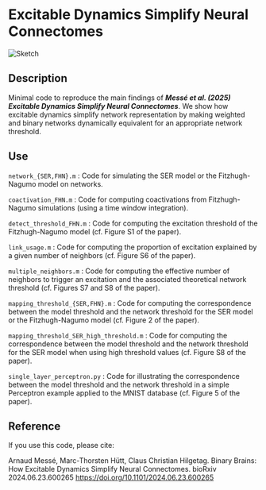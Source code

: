 # Excitable Dynamics Simplify Neural Connectomes

![Sketch](sketch.png)

## Description

Minimal code to reproduce the main findings of ***Messé et al. (2025) Excitable Dynamics Simplify Neural Connectomes***.
We show how excitable dynamics simplify network representation by making weighted and binary networks dynamically equivalent for an appropriate network threshold.

## Use

<code>network_{SER,FHN}.m</code> : Code for simulating the SER model or the Fitzhugh-Nagumo model on networks.

<code>coactivation_FHN.m</code> : Code for computing coactivations from Fitzhugh-Nagumo simulations (using a time window integration).

<code>detect_threshold_FHN.m</code> : Code for computing the excitation threshold of the Fitzhugh-Nagumo model (cf. Figure S1 of the paper).

<code>link_usage.m</code> : Code for computing the proportion of excitation explained by a given number of neighbors (cf. Figure S6 of the paper).

<code>multiple_neighbors.m</code> : Code for computing the effective number of neighbors to trigger an excitation and the associated theoretical network threshold (cf. Figures S7 and S8 of the paper).

<code>mapping_threshold_{SER,FHN}.m</code> : Code for computing the correspondence between the model threshold and the network threshold for the SER model or the Fitzhugh-Nagumo model (cf. Figure 2 of the paper).

<code>mapping_threshold_SER_high_threshold.m</code> : Code for computing the correspondence between the model threshold and the network threshold for the SER model when using high threshold values (cf. Figure S8 of the paper).

<code>single_layer_perceptron.py</code> : Code for illustrating the correspondence between the model threshold and the network threshold in a simple Perceptron example applied to the MNIST database (cf. Figure 5 of the paper).

## Reference

If you use this code, please cite:

Arnaud Messé, Marc-Thorsten Hütt, Claus Christian Hilgetag.
Binary Brains: How Excitable Dynamics Simplify Neural Connectomes.
bioRxiv 2024.06.23.600265 https://doi.org/10.1101/2024.06.23.600265
